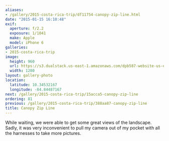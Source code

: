 ```yaml
---
aliases:
- /gallery/2015-costa-rica-trip/df11754-canopy-zip-line.html
date: "2015-01-15 16:10:48"
exif:
  aperture: f/2.2
  exposure: 1/1041
  make: Apple
  model: iPhone 6
galleries:
- 2015-costa-rica-trip
image:
  height: 960
  url: https://s3.dualstack.us-east-1.amazonaws.com/dpb587-website-us-east-1/asset/gallery/2015-costa-rica-trip/df11754-canopy-zip-line~1280.jpg
  width: 1280
layout: gallery-photo
location:
  latitude: 10.34532167
  longitude: -84.84487167
next: /gallery/2015-costa-rica-trip/15acca5-canopy-zip-line
ordering: 81
previous: /gallery/2015-costa-rica-trip/388aa87-canopy-zip-line
title: Canopy Zip Line
---
```


While waiting, we were able to get some great views of the landscape. Sadly, it was very inconvenient to pull my camera out of my pocket with all the harnesses to take more pictures.
